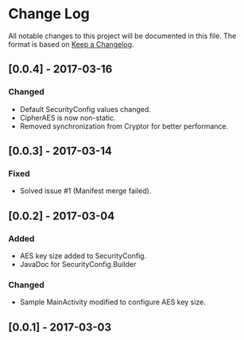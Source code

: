 # Change Log
All notable changes to this project will be documented in this file.
The format is based on [Keep a Changelog](http://keepachangelog.com/).

## [0.0.4] - 2017-03-16
### Changed
- Default SecurityConfig values changed.
- CipherAES is now non-static.
- Removed synchronization from Cryptor for better performance.


## [0.0.3] - 2017-03-14
### Fixed
- Solved issue #1 (Manifest merge failed).

## [0.0.2] - 2017-03-04
### Added
- AES key size added to SecurityConfig.
- JavaDoc for SecurityConfig.Builder 

### Changed
- Sample MainActivity modified to configure AES key size.

## [0.0.1] - 2017-03-03

